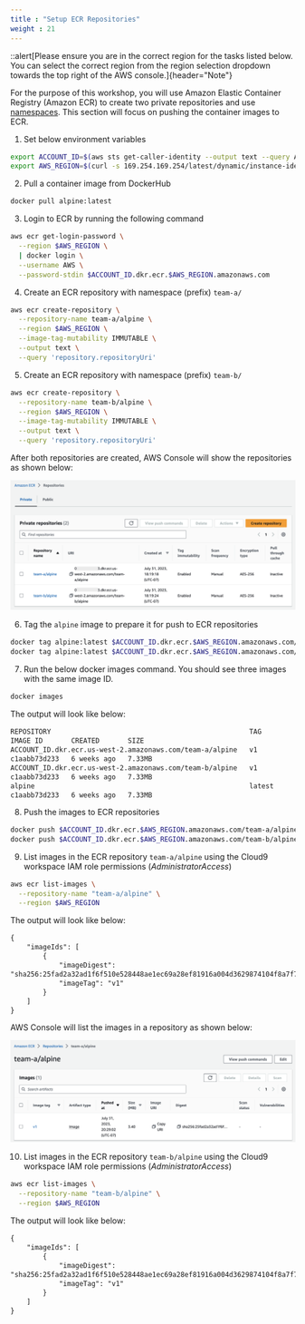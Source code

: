 ```yaml
---
title : "Setup ECR Repositories"
weight : 21
---
```


::alert[Please ensure you are in the correct region for the tasks listed below. You can select the correct region from the region selection dropdown towards the top right of the AWS console.]{header="Note"}

For the purpose of this workshop, you will use Amazon Elastic Container Registry (Amazon ECR) to create two private repositories and use [namespaces](https://docs.aws.amazon.com/AmazonECR/latest/userguide/Repositories.html#repository-concepts). This section will focus on pushing the container images to ECR.

1. Set below environment variables

```bash
export ACCOUNT_ID=$(aws sts get-caller-identity --output text --query Account)
export AWS_REGION=$(curl -s 169.254.169.254/latest/dynamic/instance-identity/document | jq -r '.region')
```

2. Pull a container image from DockerHub

```bash
docker pull alpine:latest
```

3. Login to ECR by running the following command

```bash
aws ecr get-login-password \
  --region $AWS_REGION \
  | docker login \
  --username AWS \
  --password-stdin $ACCOUNT_ID.dkr.ecr.$AWS_REGION.amazonaws.com
```

4. Create an ECR repository with namespace (prefix) `team-a/`

```bash
aws ecr create-repository \
  --repository-name team-a/alpine \
  --region $AWS_REGION \
  --image-tag-mutability IMMUTABLE \
  --output text \
  --query 'repository.repositoryUri'
```

5. Create an ECR repository with namespace (prefix) `team-b/`

```bash
aws ecr create-repository \
  --repository-name team-b/alpine \
  --region $AWS_REGION \
  --image-tag-mutability IMMUTABLE \
  --output text \
  --query 'repository.repositoryUri'
```

After both repositories are created, AWS Console will show the repositories as shown below:

![reflistrepositories](/static/images/image-security/ecr-security-controls/list-repositories.png)

6. Tag the `alpine` image to prepare it for push to ECR repositories

```bash
docker tag alpine:latest $ACCOUNT_ID.dkr.ecr.$AWS_REGION.amazonaws.com/team-a/alpine:v1
docker tag alpine:latest $ACCOUNT_ID.dkr.ecr.$AWS_REGION.amazonaws.com/team-b/alpine:v1
```

7. Run the below docker images command. You should see three images with the same image ID.

```bash
docker images
```

The output will look like below:

```
REPOSITORY                                                 TAG       IMAGE ID       CREATED       SIZE
ACCOUNT_ID.dkr.ecr.us-west-2.amazonaws.com/team-a/alpine   v1        c1aabb73d233   6 weeks ago   7.33MB
ACCOUNT_ID.dkr.ecr.us-west-2.amazonaws.com/team-b/alpine   v1        c1aabb73d233   6 weeks ago   7.33MB
alpine                                                     latest    c1aabb73d233   6 weeks ago   7.33MB
```

8. Push the images to ECR repositories

```bash
docker push $ACCOUNT_ID.dkr.ecr.$AWS_REGION.amazonaws.com/team-a/alpine:v1
docker push $ACCOUNT_ID.dkr.ecr.$AWS_REGION.amazonaws.com/team-b/alpine:v1
```

9. List images in the ECR repository `team-a/alpine` using the Cloud9 workspace IAM role permissions (_AdministratorAccess_)

```bash
aws ecr list-images \
  --repository-name "team-a/alpine" \
  --region $AWS_REGION
```

The output will look like below:

```
{
    "imageIds": [
        {
            "imageDigest": "sha256:25fad2a32ad1f6f510e528448ae1ec69a28ef81916a004d3629874104f8a7f70",
            "imageTag": "v1"
        }
    ]
}
```

AWS Console will list the images in a repository as shown below:

![reflistimages1](/static/images/image-security/ecr-security-controls/list-images1.png)

10. List images in the ECR repository `team-b/alpine` using the Cloud9 workspace IAM role permissions (_AdministratorAccess_)

```bash
aws ecr list-images \
  --repository-name "team-b/alpine" \
  --region $AWS_REGION
```

The output will look like below:

```
{
    "imageIds": [
        {
            "imageDigest": "sha256:25fad2a32ad1f6f510e528448ae1ec69a28ef81916a004d3629874104f8a7f70",
            "imageTag": "v1"
        }
    ]
}
```
